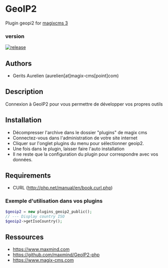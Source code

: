 # GeoIP2
Plugin geopi2 for [magixcms 3](https://www.magix-cms.com)

### version 

[![release](https://img.shields.io/github/release/magix-cms/geoip2.svg)](https://github.com/magix-cms/geoip2/releases/latest)

Authors
-------

* Gerits Aurelien (aurelien[at]magix-cms[point]com)

## Description
Connexion à GeoIP2 pour vous permettre de développer vos propres outils

## Installation
 * Décompresser l'archive dans le dossier "plugins" de magix cms
 * Connectez-vous dans l'administration de votre site internet
 * Cliquer sur l'onglet plugins du menu pour sélectionner geoip2.
 * Une fois dans le plugin, laisser faire l'auto installation
 * Il ne reste que la configuration du plugin pour correspondre avec vos données.

Requirements
   ------------
   * CURL (http://php.net/manual/en/book.curl.php)
   
### Exemple d'utilisation dans vos plugins

```php
$geoip2 = new plugins_geoip2_public();
// --- Display country ISO
$geoip2->getIsoCountry();
````
Ressources
 -----
  * https://www.maxmind.com
  * https://github.com/maxmind/GeoIP2-php
  * https://www.magix-cms.com
